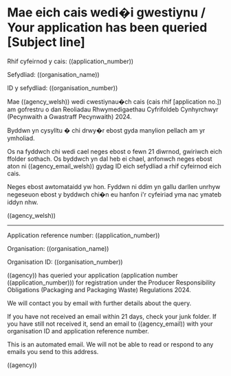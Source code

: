 
# Mae eich cais wedi�i gwestiynu / Your application has been queried [Subject line]

Rhif cyfeirnod y cais: ((application_number))

Sefydliad: ((organisation_name))

ID y sefydliad: ((organisation_number))

Mae ((agency_welsh)) wedi cwestiynau�ch cais (cais rhif [application no.]) am gofrestru o dan Reoliadau Rhwymedigaethau Cyfrifoldeb Cynhyrchwyr (Pecynwaith a Gwastraff Pecynwaith) 2024.

Byddwn yn cysylltu � chi drwy�r ebost gyda manylion pellach am yr ymholiad.

Os na fyddwch chi wedi cael neges ebost o fewn 21 diwrnod, gwiriwch eich ffolder sothach. Os byddwch yn dal heb ei chael, anfonwch neges ebost aton ni ((agency_email_welsh)) gydag ID eich sefydliad a rhif cyfeirnod eich cais.

Neges ebost awtomataidd yw hon. Fyddwn ni ddim yn gallu darllen unrhyw negeseuon ebost y byddwch chi�n eu hanfon i'r cyfeiriad yma nac ymateb iddyn nhw.

((agency_welsh))

---
 
Application reference number: ((application_number))

Organisation: ((organisation_name))

Organisation ID: ((organisation_number))

((agency)) has queried your application (application number ((application_number))) for registration under the Producer Responsibility Obligations (Packaging and Packaging Waste) Regulations 2024.
 
We will contact you by email with further details about the query.

If you have not received an email within 21 days, check your junk folder. If you have still not received it, send an email to ((agency_email)) with your organisation ID and application reference number.

This is an automated email. We will not be able to read or respond to any emails you send to this address.

((agency))